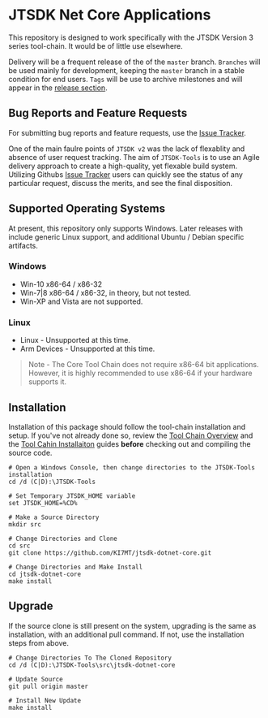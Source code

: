 # JTSDK Net Core Applications
This repository is designed to work specifically with the JTSDK Version 3 series
tool-chain. It would be of little use elsewhere.

Delivery will be a frequent release of the of the `master` branch. `Branches`
will be used mainly for development, keeping the `master` branch in a stable
condition for end users. `Tags` will be use to archive milestones and will
appear in the [release section](https://github.com/KI7MT/jtsdk-dotnet-core/releases).

## Bug Reports and Feature Requests
For submitting bug reports and feature requests, use the [Issue Tracker](https://github.com/KI7MT/jtsdk-dotnet-core/issues).

One of the main faulre points of `JTSDK v2` was the lack of flexablity and absence
of user request tracking. The aim of `JTSDK-Tools` is to use an Agile delivery
approach to create a high-quality, yet flexable build system. Utilizing Githubs 
[Issue Tracker](https://github.com/KI7MT/jtsdk-dotnet-core/issues)
users can quickly see the status of any particular request, discuss the merits,
and see the final disposition.

## Supported Operating Systems
At present, this repository only supports Windows. Later releases with include
generic Linux support, and additional Ubuntu / Debian specific artifacts.

### Windows
* Win-10 x86-64 / x86-32
* Win-7|8 x86-64 / x86-32, in theory, but not tested.
* Win-XP and Vista are not supported.

### Linux
* Linux - Unsupported at this time.
* Arm Devices - Unsupported at this time.

>Note - The Core Tool Chain does not require x86-64 bit applications. However,
it is highly recommended to use x86-64 if your hardware supports it.

## Installation
Installation of this package should follow the tool-chain installation and
setup. If you've not already done so, review the [Tool Chain Overview](src/JTSDK.Docs/tool-chain-setup/README.md)
and the [Tool Cahin Installaiton](src/JTSDK.Docs/tool-chain-setup/guides/tool-chain-installation.md)
guides **before** checking out and compiling the source code.

```
# Open a Windows Console, then change directories to the JTSDK-Tools installation
cd /d (C|D):\JTSDK-Tools

# Set Temporary JTSDK_HOME variable
set JTSDK_HOME=%CD%

# Make a Source Directory
mkdir src

# Change Directories and Clone
cd src
git clone https://github.com/KI7MT/jtsdk-dotnet-core.git

# Change Directories and Make Install
cd jtsdk-dotnet-core
make install
```

## Upgrade
If the source clone is still present on the system, upgrading is the same as
installation, with an additional pull command. If not, use the installation steps
from above.
```
# Change Directories To The Cloned Repository
cd /d (C|D):\JTSDK-Tools\src\jtsdk-dotnet-core

# Update Source
git pull origin master

# Install New Update
make install
```